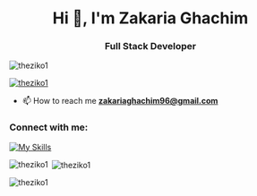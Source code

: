 <h1 align="center">Hi 👋, I'm Zakaria Ghachim</h1>
<h3 align="center">Full Stack Developer</h3>

<p align="left"> <img src="https://komarev.com/ghpvc/?username=theziko1&label=Profile%20views&color=0e75b6&style=flat" alt="theziko1" /> </p>

<p align="left"> <a href="https://github.com/ryo-ma/github-profile-trophy"><img src="https://github-profile-trophy.vercel.app/?username=theziko1" alt="theziko1" /></a> </p>

- 📫 How to reach me **zakariaghachim96@gmail.com**

<h3 align="left">Connect with me:</h3>
<p align="left">
</p>

[![My Skills](https://skillicons.dev/icons?i=js,html,css,wasm)](https://skillicons.dev)

<p><img align="left" src="https://github-readme-stats.vercel.app/api/top-langs?username=theziko1&show_icons=true&locale=en&layout=compact" alt="theziko1" /></p>

<p>&nbsp;<img align="center" src="https://github-readme-stats.vercel.app/api?username=theziko1&show_icons=true&locale=en" alt="theziko1" /></p>

<p><img align="center" src="https://github-readme-streak-stats.herokuapp.com/?user=theziko1&" alt="theziko1" /></p>
